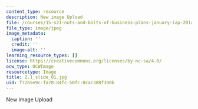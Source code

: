 ```yaml
---
content_type: resource
description: New image Upload
file: /courses/15-s21-nuts-and-bolts-of-business-plans-january-iap-2014/f72b5e9cfa7884fc50fc0cac388f390b_2.1_slide_01.jpg
file_type: image/jpeg
image_metadata:
  caption: ''
  credit: ''
  image-alt: ''
learning_resource_types: []
license: https://creativecommons.org/licenses/by-nc-sa/4.0/
ocw_type: OCWImage
resourcetype: Image
title: 2.1_slide_01.jpg
uid: f72b5e9c-fa78-84fc-50fc-0cac388f390b
---
```

New image Upload